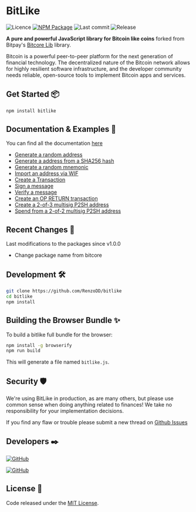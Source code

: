 # BitLike

![Licence](https://img.shields.io/npm/l/bitlike?style=flat)
[![NPM Package](https://img.shields.io/npm/v/bitlike?style=flat)](https://www.npmjs.com/package/bitlike)
![Last commit](https://img.shields.io/github/last-commit/RenzoDD/bitlike?style=flat)
![Release](https://img.shields.io/github/release-date/RenzoDD/bitlike?style=flat)

**A pure and powerful JavaScript library for Bitcoin like coins** forked from Bitpay's [Bitcore Lib](https://github.com/bitpay/bitcore/tree/master/packages/bitcore-lib) library.

Bitcoin is a powerful peer-to-peer platform for the next generation of financial technology. The decentralized nature of the Bitcoin network allows for highly resilient software infrastructure, and the developer community needs reliable, open-source tools to implement Bitcoin apps and services.

## Get Started 📦

```sh
npm install bitlike
```

## Documentation & Examples 📖

You can find all the documentation [here](https://github.com/RenzoDD/bitlike/tree/develop/docs)

- [Generate a random address](docs/examples.md#generate-a-random-address)
- [Generate a address from a SHA256 hash](docs/examples.md#generate-a-address-from-a-sha256-hash)
- [Generate a random mnemonic](docs/examples.md#generate-address-from-mnemonic)
- [Import an address via WIF](docs/examples.md#import-an-address-via-wif)
- [Create a Transaction](docs/examples.md#create-a-transaction)
- [Sign a message](docs/examples.md#sign-a-digibyte-message)
- [Verify a message](docs/examples.md#verify-a-digibyte-message)
- [Create an OP RETURN transaction](docs/examples.md#create-an-op-return-transaction)
- [Create a 2-of-3 multisig P2SH address](docs/examples.md#create-a-2-of-3-multisig-p2sh-address)
- [Spend from a 2-of-2 multisig P2SH address](docs/examples.md#spend-from-a-2-of-2-multisig-p2sh-address)

## Recent Changes 🧙

Last modifications to the packages since v1.0.0

- Change package name from bitcore

## Development 🛠️

```sh
git clone https://github.com/RenzoDD/bitlike
cd bitlike
npm install
```

## Building the Browser Bundle ✨

To build a bitlike full bundle for the browser:

```sh
npm install -g browserify
npm run build
```

This will generate a file named `bitlike.js`.

## Security 🛡️

We're using BitLike in production, as are many others, but please use common sense when doing anything related to finances! We take no responsibility for your implementation decisions.

If you find any flaw or trouble please submit a new thread on [Github Issues](https://github.com/RenzoDD/bitlike/issues)

## Developers ✒️

[![GitHub](https://img.shields.io/badge/Follow-RenzoDD-blue?logo=github&style=social)](https://github.com/RenzoDD)

[![GitHub](https://img.shields.io/badge/Follow-bitpay-blue?logo=github&style=social)](https://github.com/bitpay)

## License 📄

Code released under the [MIT License](./LICENSE).